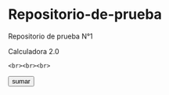 # Repositorio-de-prueba
Repositorio de prueba N°1

Calculadora 2.0

<html>
	<head>
		<script>
		function sumar (){
			var x =  parseInt(document.getElementById("sum1").value);
			var y =  parseInt(document.getElementById("sum2").value);
			var suma = x + y;
			alert ("Resultado:"  + suma);
		}
			
		</script>
	<title> CALCULADORA 2.0 </title>
	</head>
<body>
<form>

<h1>Calculadora 2.0</h1>		
Ingresar 1 <input id="sum1">	<br><br><br><br>

Ingresar 2 <input id="sum2">

<p id="sumar"></p>

<script>



</script>

	<br><br><br>
	
<button onclick ="sumar()" type ="button">sumar</button>


</form>

</body>
</html>
